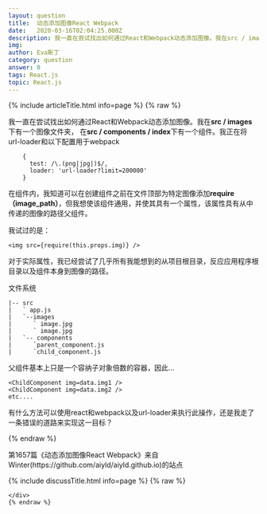 ```yaml
---
layout: question
title:  动态添加图像React Webpack
date:   2020-03-16T02:04:25.000Z
description: 我一直在尝试找出如何通过React和Webpack动态添加图像。我在src / images下有一个图像文件夹，  在src / components /...
img: 
author: Eva斯丁
category: question
answer: 0
tags: React.js
topic: React.js
---
```

<div class="article-root">
  <div class="article">
    {% include articleTitle.html info=page %}
    {% raw %}
    <div class="article-content"><p><font style="vertical-align: inherit;"><font style="vertical-align: inherit;">我一直在尝试找出如何通过React和Webpack动态添加图像。</font><font style="vertical-align: inherit;">我在</font></font><strong><font style="vertical-align: inherit;"><font style="vertical-align: inherit;">src / images</font></font></strong><font style="vertical-align: inherit;"><font style="vertical-align: inherit;">下有一个图像文件夹，</font><font style="vertical-align: inherit;">  在</font></font><strong><font style="vertical-align: inherit;"><font style="vertical-align: inherit;">src / components / index</font></font></strong><font style="vertical-align: inherit;"><font style="vertical-align: inherit;">下有一个组件</font><font style="vertical-align: inherit;">。</font><font style="vertical-align: inherit;">我正在将url-loader和以下配置用于webpack</font></font></p>

<pre><code>    {<font></font>
      test: /\.(png|jpg|)$/,<font></font>
      loader: 'url-loader?limit=200000'<font></font>
    }<font></font>
</code></pre>

<p><font style="vertical-align: inherit;"><font style="vertical-align: inherit;">在组件内，我知道可以</font><font style="vertical-align: inherit;">在创建组件之前在文件顶部为特定图像</font><font style="vertical-align: inherit;">添加</font></font><strong><font style="vertical-align: inherit;"><font style="vertical-align: inherit;">require（image_path）</font></font></strong><font style="vertical-align: inherit;"><font style="vertical-align: inherit;">，但我想使该组件通用，并使其具有一个属性，该属性具有从中传递的图像的路径父组件。  </font></font></p>

<p><font style="vertical-align: inherit;"><font style="vertical-align: inherit;">我试过的是：</font></font></p>

<pre><code>&lt;img src={require(this.props.img)} /&gt;
</code></pre>

<p><font style="vertical-align: inherit;"><font style="vertical-align: inherit;">对于实际属性，我已经尝试了几乎所有我能想到的从项目根目录，反应应用程序根目录以及组件本身到图像的路径。</font></font></p>

<p><font style="vertical-align: inherit;"><font style="vertical-align: inherit;">文件系统 </font></font></p>

<pre><code>|-- src<font></font>
|   ` app.js<font></font>
|   `--images<font></font>
|      ` image.jpg<font></font>
|      ` image.jpg<font></font>
|   `-- components<font></font>
|      `parent_component.js<font></font>
|      `child_component.js<font></font>
</code></pre>

<p><font style="vertical-align: inherit;"><font style="vertical-align: inherit;">父组件基本上只是一个容纳子对象倍数的容器，因此...</font></font></p>

<pre><code>&lt;ChildComponent img=data.img1 /&gt;<font></font>
&lt;ChildComponent img=data.img2 /&gt;<font></font>
etc....<font></font>
</code></pre>

<p><font style="vertical-align: inherit;"><font style="vertical-align: inherit;">有什么方法可以使用react和webpack以及url-loader来执行此操作，还是我走了一条错误的道路来实现这一目标？</font></font></p></div>
    {% endraw %}
  </div>
  <p class="winter_mark">第1657篇《动态添加图像React Webpack》来自Winter(https://github.com/aiyld/aiyld.github.io)的站点</p>
  <div class="discuss-wrapper">
    {% include discussTitle.html info=page %}
    {% raw %}
    <div class="discuss-list">
    
    </div>
    {% endraw %}
  </div>
<div>

